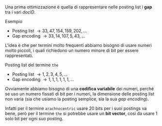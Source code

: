 Una prima ottimizzazione è quella di rappresentare nelle posting list i **gap** tra i vari *docID*.

Esempio
- Posting list $\rightarrow 33,47,154,159,202, \dots$
- Gap encoding $\rightarrow 33,14,107,5,43, \dots$

L'idea è che per termini molto frequenti abbiamo bisogno di usare numeri molto piccoli, i quali richiedono un numero minore di bit per essere rappresentati.

Posting list del termine `the`
- Posting list  $\rightarrow 1,2,3,4,5, \dots$
- Gap encoding $\rightarrow 1,1,1,1,1,1, \dots$

Ovviamente abbiamo bisogno di una **codifica variabile** dei numeri, perché se uso un numero fissati di bit per i numeri, la dimensione delle posting list non varia (sia che usiamo la posting semplice, sia la sua *gap encoding*).

Infatti per il termine `arachnocentric` usare 20 bits per i suoi postings va bene, però per il termine `the` si potrebbe usare un **bit vector**, così da usare 1 solo bit per ogni suo posting.